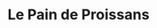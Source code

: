 ---
title: "Le Pain de Proissans"
url: /proissans/le-pain-de-proissans-chemin-de-la-croix-dallon/
shop: boulangerie
---